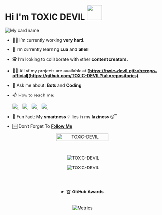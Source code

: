 # Hi I'm TOXIC DEVIL&nbsp;<a href="Hey"><img src="https://raw.githubusercontent.com/TOXIC-DEVIL/TOXIC-DEVIL/TOXIC-DEVIL-OFFICIAL/media/Hi.gif" width="48px"></a>

![My card name](https://cardivo.vercel.app/api?name=TOXIC%20-%20DEVIL&description=Hi,%20Welcome%20To%20My%20Profile%20❤&image=https://encrypted-tbn0.gstatic.com/images?q=tbn:ANd9GcR7aMC3bf4bg4l_nhYS2Un9FXbFYcB4T83Shjk8xSUZDh_D61LFpzbpeqLW&s=10?v=4&backgroundColor=%23ecf0f1&instagram=___toxic____devil___&linkedin=___toxic____devil___&github=TOXIC-DEVIL&twitter=@TOXIC-DEVIL&pattern=leaf&colorPattern=%23eaeaea)

- 🧑‍🏫 I’m currently working **very hard.**

- 📖 I’m currently learning **Lua** and **Shell**

- 🕵️ I’m looking to collaborate with other **content creators.**

- 👨‍💻 All of my projects are available at
                   **[https://toxic-devil.github=ropo-official](https://github.com/TOXIC-DEVIL?tab=repositories)**

- 💬 Ask me about: **Bots** and **Coding**

- 📫 How to reach me:

  <a href="https://wa.me/2349053311892?text=Hi%20I%20Am%20From%20GitHub%20☺️">
    <img src="https://img.shields.io/badge/WhatsApp-25D366?style=for-the-badge&logo=whatsapp&logoColor=white" />
  </a>&nbsp;&nbsp;
  <a

  <a href="https://instagram.com/_____toxic___devil_____">
    <img src="https://img.shields.io/badge/Instagram-E4405F?style=for-the-badge&logo=instagram&logoColor=white" />
  </a>&nbsp;&nbsp;
  <a

  <a href="https://t.me/toxic_devil_official">
    <img src="https://img.shields.io/badge/Telegram-2CA5E0?style=for-the-badge&logo=telegram&logoColor=white" />
  </a>&nbsp;&nbsp;
  <a

  <a href="mailto:toxicdevil.abhinav@gmail.com">
    <img src="https://img.shields.io/badge/Gmail-D14836?style=for-the-badge&logo=gmail&logoColor=white" />
  </a>&nbsp;&nbsp;
  <a

- 🤣 Fun Fact: My **smartness** 💡 lies in my **laziness** 😴

- 🆓 Don't Forget To **[Follow Me](https://github.com/TOXIC-DEVIL)**

<p align="center"> <a href="TOXIC-DEVIL"><img width="170px" height="24" src="https://komarev.com/ghpvc/?username=TOXIC-DEVIL&label=PROFILE%20VISITORS&color=green&style=flat-square" alt="TOXIC-DEVIL" /></a> </p><br> 


<div align="center">
<p>&nbsp;<img align="center" src="https://github-readme-stats.vercel.app/api?username=TOXIC-DEVIL&show_icons=true&theme=nightowl" alt="TOXIC-DEVIL" /></p>

<p>&nbsp;<img align="center" src="https://github-readme-stats.vercel.app/api/top-langs/?username=TOXIC-DEVIL&theme=algolia&layout=compact&langs_count=10&hide_border=true&show_icons=true" alt="TOXIC-DEVIL"/></p></a><br> 

##

<details>
    <summary>&#127942 <b>GitHub Awards</b></summary><br/>

![Github Trophy](https://github-profile-trophy.vercel.app/?username=TOXIC-DEVIL)

</details>

##

![Metrics](https://metrics.lecoq.io/TOXIC-DEVIL?template=classic&followup=1&isocalendar=1&languages=1&isocalendar.duration=half-year&config.timezone=Europe%2FIstanbul)

##

<!--
## Another Pin Project
<details>
  <summary>My New WhatsApp Project</summary>
   <a href="https://github.com/TOXIC-DEVIL/WhatsAlexa">
    <img src="https://github-readme-stats.vercel.app/api/pin/?username=TOXIC-DEVIL&repo=WhatsAlexa">
  </a>
</details>

  
<details>
  <summary>My New WhatsApp Bot Project</summary>
   <a href="https://github.com/TOXIC-DEVIL/Rhizo">
    <img src="https://github-readme-stats.vercel.app/api/pin/?username=TOXIC-DEVIL&repo=Rhizo">
  </a>
  </details>
  --!>

